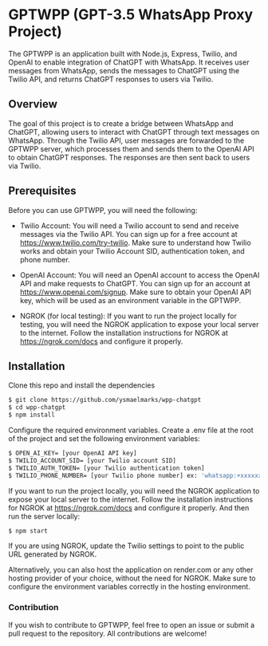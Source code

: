 # GPTWPP (GPT-3.5 WhatsApp Proxy Project)

The GPTWPP is an application built with Node.js, Express, Twilio, and OpenAI to enable integration of ChatGPT with WhatsApp. It receives user messages from WhatsApp, sends the messages to ChatGPT using the Twilio API, and returns ChatGPT responses to users via Twilio.

## Overview

The goal of this project is to create a bridge between WhatsApp and ChatGPT, allowing users to interact with ChatGPT through text messages on WhatsApp. Through the Twilio API, user messages are forwarded to the GPTWPP server, which processes them and sends them to the OpenAI API to obtain ChatGPT responses. The responses are then sent back to users via Twilio.

## Prerequisites

Before you can use GPTWPP, you will need the following:

- Twilio Account: You will need a Twilio account to send and receive messages via the Twilio API.
You can sign up for a free account at https://www.twilio.com/try-twilio.
Make sure to understand how Twilio works and obtain your Twilio Account SID, authentication token, and phone number.

- OpenAI Account: You will need an OpenAI account to access the OpenAI API and make requests to ChatGPT.
You can sign up for an account at https://www.openai.com/signup.
Make sure to obtain your OpenAI API key, which will be used as an environment variable in the GPTWPP.

- NGROK (for local testing): If you want to run the project locally for testing, you will need the NGROK application to expose your local server to the internet. Follow the installation instructions for NGROK at https://ngrok.com/docs and configure it properly.

## Installation

Clone this repo and install the dependencies

```sh
$ git clone https://github.com/ysmaelmarks/wpp-chatgpt
$ cd wpp-chatgpt
$ npm install
```

Configure the required environment variables.
Create a .env file at the root of the project and set the following environment variables:
```sh
$ OPEN_AI_KEY= [your OpenAI API key]
$ TWILIO_ACCOUNT_SID= [your Twilio account SID]
$ TWILIO_AUTH_TOKEN= [your Twilio authentication token]
$ TWILIO_PHONE_NUMBER= [your Twilio phone number] ex: 'whatsapp:+xxxxxxxxxxx'
```

If you want to run the project locally, you will need the NGROK application to expose your local server to the internet.
Follow the installation instructions for NGROK at https://ngrok.com/docs and configure it properly.
And then run the server locally:
```sh
$ npm start
```

If you are using NGROK, update the Twilio settings to point to the public URL generated by NGROK.

Alternatively, you can also host the application on render.com or any other hosting provider of your choice, without the need for NGROK.
Make sure to configure the environment variables correctly in the hosting environment.

### Contribution
If you wish to contribute to GPTWPP, feel free to open an issue or submit a pull request to the repository. All contributions are welcome!
